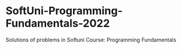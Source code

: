 # SoftUni-Programming-Fundamentals-2022
Solutions of problems in Softuni Course: Programming Fundamentals
